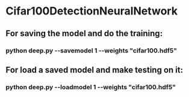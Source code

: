 # Cifar100DetectionNeuralNetwork
## For saving the model and do the training:
###  python deep.py --savemodel 1 --weights "cifar100.hdf5"
## For load a saved model and make testing on it:
###  python deep.py --loadmodel 1 --weights "cifar100.hdf5"